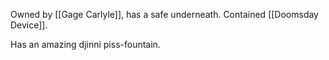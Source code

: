 Owned by [[Gage Carlyle]], has a safe underneath. Contained [[Doomsday Device]].

Has an amazing djinni piss-fountain.
